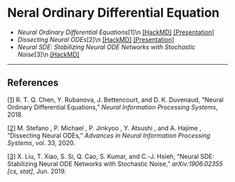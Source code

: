 # Neral Ordinary Differential Equation

+ *Neural Ordinary Differential Equations*[1]\n
   [[HackMD]](https://hackmd.io/@Chieh997/BygEi-iaY) [[Presentation]](https://hackmd.io/@Chieh997/2017NODEs)
+ *Dissecting Neural ODEs*[2]\n
   [[HackMD]](https://hackmd.io/@Chieh997/rJqo7jKaK) [[Presentation]](https://hackmd.io/@Chieh997/2020DissNODEs)
+ *Neural SDE: Stabilizing Neural ODE Networks with Stochastic Noise*[3]\n
   [[HackMD]](https://hackmd.io/@Chieh997/SJrX-pcTF)




---
## References
[[1]](https://arxiv.org/abs/1806.07366) R. T. Q. Chen, Y. Rubanova, J. Bettencourt, and D. K. Duvenaud, “Neural Ordinary Differential Equations,” *Neural Information Processing Systems*, 2018. 

[[2]](https://arxiv.org/abs/2002.08071) M. Stefano , P. Michael , P. Jinkyoo , Y. Atsushi , and A. Hajime , “Dissecting Neural ODEs,” *Advances in Neural Information Processing Systems*, vol. 33, 2020.‌

[[3]](https://arxiv.org/abs/1906.02355) X. Liu, T. Xiao, S. Si, Q. Cao, S. Kumar, and C.-J. Hsieh, “Neural SDE: Stabilizing Neural ODE Networks with Stochastic Noise,” *arXiv:1906.02355 [cs, stat]*, Jun. 2019.
